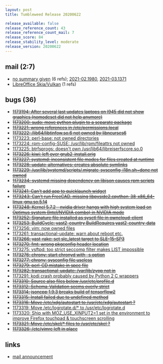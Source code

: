 ```yaml
---
layout: post
title: Tumbleweed Release 20200622

release_available: false
release_reference_count: 43
release_reference_count_mail: 7
release_score: 84
release_stability_level: moderate
release_version: 20200622
---
```


## mail (2:7)

- [no summary given](https://github.com/boombatower/tumbleweed-review/issues/10) (6 refs); [2021-02.1980](https://github.com/boombatower/tumbleweed-review/issues/10), [2021-03.1371](https://github.com/boombatower/tumbleweed-review/issues/10)
- [LibreOffice Skia/Vulkan](https://lists.opensuse.org/opensuse-factory/2020-06/msg00279.html) (1 refs)

## bugs (36)

<!--more-->

- ~~[1173194: After several last updates laptops on I945 did not show graphics (nomodeset did not help anymore)](https://bugzilla.opensuse.org/show_bug.cgi?id=1173194)~~
- ~~[1173200: sudo: move python plugin to a separate package](https://bugzilla.opensuse.org/show_bug.cgi?id=1173200)~~
- ~~[1173221: wrong references in /etc/permissions.local](https://bugzilla.opensuse.org/show_bug.cgi?id=1173221)~~
- ~~[1173222: /lib64/libtinfow.so.6 not owned by libncurses6](https://bugzilla.opensuse.org/show_bug.cgi?id=1173222)~~
- [1173223: perl-base: not owned directories](https://bugzilla.opensuse.org/show_bug.cgi?id=1173223)
- [1173224: rpm-config-SUSE: /usr/lib/rpm/fileattrs not owned](https://bugzilla.opensuse.org/show_bug.cgi?id=1173224)
- [1173225: btrfsprogs: doesn't own /usr/lib64/libreiserfscore.so.0](https://bugzilla.opensuse.org/show_bug.cgi?id=1173225)
- ~~[1173226: kiwi: left over grub2-install.orig](https://bugzilla.opensuse.org/show_bug.cgi?id=1173226)~~
- ~~[1173227: systemd: inconsistent file modes for files created at runtime](https://bugzilla.opensuse.org/show_bug.cgi?id=1173227)~~
- ~~[1173228: update-alternatives: creates absolute symlinks](https://bugzilla.opensuse.org/show_bug.cgi?id=1173228)~~
- ~~[1173229: /usr/lib/systemd/scripts/.migrate-sysconfig-i18n.sh~done not owned](https://bugzilla.opensuse.org/show_bug.cgi?id=1173229)~~
- ~~[1173234: systemd missing dependency on libjson causes rpm scripts failure](https://bugzilla.opensuse.org/show_bug.cgi?id=1173234)~~
- ~~[1173241: Can't add app to quicklaunch widget](https://bugzilla.opensuse.org/show_bug.cgi?id=1173241)~~
- ~~[1173243: Can't run FreeCAD. missing libpyside2.cpython-38-x86_64-linux-gnu.so.5.14](https://bugzilla.opensuse.org/show_bug.cgi?id=1173243)~~
- ~~[1173248: Kernel 5.7.2 - nvidia driver hangs with high system load on Optimus system (Intel/NVIDIA combo) in NVIDIA mode](https://bugzilla.opensuse.org/show_bug.cgi?id=1173248)~~
- ~~[1173252: Signature file installed as sysctl file in owncloud-client](https://bugzilla.opensuse.org/show_bug.cgi?id=1173252)~~
- ~~[1173253: BuildCycle: yast2-country BuildRequires yast2-country-data](https://bugzilla.opensuse.org/show_bug.cgi?id=1173253)~~
- [1173256: vim: now owned files](https://bugzilla.opensuse.org/show_bug.cgi?id=1173256)
- [1173261: transactional-update: warn about reboot etc.](https://bugzilla.opensuse.org/show_bug.cgi?id=1173261)
- ~~[1173266: yast-rake: set sle_latest target to SLE-15-SP3](https://bugzilla.opensuse.org/show_bug.cgi?id=1173266)~~
- ~~[1173270: fmt: wrong pkgconfig header location](https://bugzilla.opensuse.org/show_bug.cgi?id=1173270)~~
- [1173275: vsftpd: too strict seccomp filter makes LIST impossible](https://bugzilla.opensuse.org/show_bug.cgi?id=1173275)
- ~~[1173276: chrony: start chronyd with -s option](https://bugzilla.opensuse.org/show_bug.cgi?id=1173276)~~
- ~~[1173277: chrony: sysconfig file useless](https://bugzilla.opensuse.org/show_bug.cgi?id=1173277)~~
- ~~[1173279: perl-GD,mistake in spec file](https://bugzilla.opensuse.org/show_bug.cgi?id=1173279)~~
- ~~[1173282: transactional-update: /var/lib/zypp not in](https://bugzilla.opensuse.org/show_bug.cgi?id=1173282)~~
- [1173291: kodi crash probably caused by Python 2 C wrappers](https://bugzilla.opensuse.org/show_bug.cgi?id=1173291)
- ~~[1173310: Source also files below /usr/etc/profile.d](https://bugzilla.opensuse.org/show_bug.cgi?id=1173310)~~
- ~~[1173312: Schema-Validation seems overly strict](https://bugzilla.opensuse.org/show_bug.cgi?id=1173312)~~
- ~~[1173314: jsoncpp 1.9.3 breaks build of tensorflow2](https://bugzilla.opensuse.org/show_bug.cgi?id=1173314)~~
- ~~[1173315: Install failed due to undefined method](https://bugzilla.opensuse.org/show_bug.cgi?id=1173315)~~
- ~~[1173316: Move /etc/xdg/autostart to /usr/etc/xdg/autostart ?](https://bugzilla.opensuse.org/show_bug.cgi?id=1173316)~~
- [1173319: Move /etc/logrotate.d/* to /usr/etc/logrotate.d](https://bugzilla.opensuse.org/show_bug.cgi?id=1173319)
- [1173320: Ship with MOZ_USE_XINPUT2=1 set in the environment to improve Firefox touchpad & touchscreen scrolling](https://bugzilla.opensuse.org/show_bug.cgi?id=1173320)
- ~~[1173321: Move /etc/skel/* files to /usr/etc/skel ?](https://bugzilla.opensuse.org/show_bug.cgi?id=1173321)~~
- ~~[1173326: /etc/vimrc left in place](https://bugzilla.opensuse.org/show_bug.cgi?id=1173326)~~



## links

- [mail announcement](https://github.com/boombatower/tumbleweed-review/issues/10)
